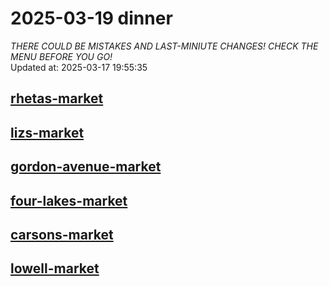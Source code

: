 # 2025-03-19 dinner  
*THERE COULD BE MISTAKES AND LAST-MINIUTE CHANGES! CHECK THE MENU BEFORE YOU GO!*  
Updated at: 2025-03-17 19:55:35  
## [rhetas-market](https://wisc-housingdining.nutrislice.com/menu/rhetas-market/dinner/2025-03-19)  
## [lizs-market](https://wisc-housingdining.nutrislice.com/menu/lizs-market/dinner/2025-03-19)  
## [gordon-avenue-market](https://wisc-housingdining.nutrislice.com/menu/gordon-avenue-market/dinner/2025-03-19)  
## [four-lakes-market](https://wisc-housingdining.nutrislice.com/menu/four-lakes-market/dinner/2025-03-19)  
## [carsons-market](https://wisc-housingdining.nutrislice.com/menu/carsons-market/dinner/2025-03-19)  
## [lowell-market](https://wisc-housingdining.nutrislice.com/menu/lowell-market/dinner/2025-03-19)  
  
